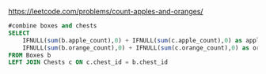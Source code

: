 https://leetcode.com/problems/count-apples-and-oranges/

```sql
#combine boxes and chests
SELECT
    IFNULL(sum(b.apple_count),0) + IFNULL(sum(c.apple_count),0) as apple_count,
    IFNULL(sum(b.orange_count),0) + IFNULL(sum(c.orange_count),0) as orange_count
FROM Boxes b
LEFT JOIN Chests c ON c.chest_id = b.chest_id
```
